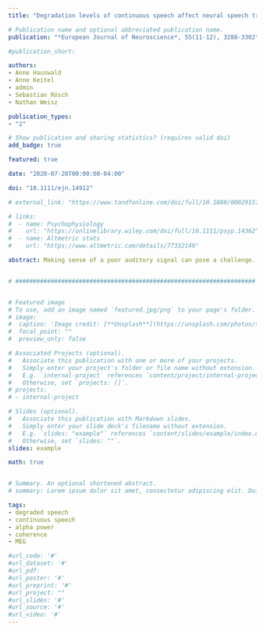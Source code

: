 ```yaml
---
title: "Degradation levels of continuous speech affect neural speech tracking and alpha power differently"

# Publication name and optional abbreviated publication name.
publication: "*European Journal of Neuroscience*, 55(11-12), 3288-3302"

#publication_short: 

authors:
- Anne Hauswald
- Anne Keitel
- admin
- Sebastian Rösch
- Nathan Weisz

publication_types:
- "2"

# Show publication and sharing statistics? (requires valid doi)
add_badge: true

featured: true

date: "2020-07-20T00:00:00-04:00"

doi: "10.1111/ejn.14912"

# external_link: "https://www.tandfonline.com/doi/full/10.1080/00029157.2016.1225252"

# links: 
#  - name: Psychophysiology
#    url: "https://onlinelibrary.wiley.com/doi/full/10.1111/psyp.14362"
#  - name: Altmetric stats
#    url: "https://www.altmetric.com/details/77332149"

abstract: Making sense of a poor auditory signal can pose a challenge. Previous attempts to quantify speech intelligibility in neural terms have usually focused on one of two measures, namely low-frequency speech-brain synchronization or alpha power modulations. However, reports have been mixed concerning the modulation of these measures, an issue aggravated by the fact that they have normally been studied separately. We present two MEG studies analyzing both measures. In study 1, participants listened to unimodal auditory speech with three different levels of degradation (original, 7-channel and 3-channel vocoding). Intelligibility declined with declining clarity, but speech was still intelligible to some extent even for the lowest clarity level (3-channel vocoding). Low-frequency (1–7 Hz) speech tracking suggested a U-shaped relationship with strongest effects for the medium-degraded speech (7-channel) in bilateral auditory and left frontal regions. To follow up on this finding, we implemented three additional vocoding levels (5-channel, 2-channel and 1-channel) in a second MEG study. Using this wider range of degradation, the speech-brain synchronization showed a similar pattern as in study 1, but further showed that when speech becomes unintelligible, synchronization declines again. The relationship differed for alpha power, which continued to decrease across vocoding levels reaching a floor effect for 5-channel vocoding. Predicting subjective intelligibility based on models either combining both measures or each measure alone showed superiority of the combined model. Our findings underline that speech tracking and alpha power are modified differently by the degree of degradation of continuous speech but together contribute to the subjective speech understanding.


# ####################################################################


# Featured image
# To use, add an image named `featured.jpg/png` to your page's folder. 
# image:
#  caption: 'Image credit: [**Unsplash**](https://unsplash.com/photos/s9CC2SKySJM)'
#  focal_point: ""
#  preview_only: false

# Associated Projects (optional).
#   Associate this publication with one or more of your projects.
#   Simply enter your project's folder or file name without extension.
#   E.g. `internal-project` references `content/project/internal-project/index.md`.
#   Otherwise, set `projects: []`.
# projects:
# - internal-project

# Slides (optional).
#   Associate this publication with Markdown slides.
#   Simply enter your slide deck's filename without extension.
#   E.g. `slides: "example"` references `content/slides/example/index.md`.
#   Otherwise, set `slides: ""`.
slides: example

math: true


# Summary. An optional shortened abstract.
# summary: Lorem ipsum dolor sit amet, consectetur adipiscing elit. Duis posuere tellus ac convallis placerat. Proin tincidunt magna sed ex sollicitudin condimentum.

tags: 
- degraded speech 
- continuous speech
- alpha power
- coherence
- MEG

#url_code: '#'
#url_dataset: '#'
#url_pdf: 
#url_poster: '#'
#url_preprint: '#'
#url_project: ""
#url_slides: '#'
#url_source: '#'
#url_video: '#'
---
```


